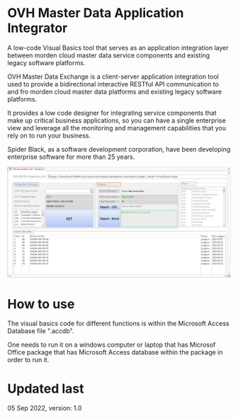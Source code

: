 **OVH Master Data Application Integrator**
===
A low-code Visual Basics tool that serves as an application integration layer between morden cloud master data service components and existing legacy software platforms.

OVH Master Data Exchange is a client-server application integration tool used to provide a bidirectional interactive RESTful API communication to and fro morden cloud master data platforms and existing legacy software platforms.

It provides a low code designer for integrating service components that make up critical business applications, so you can have a single enterprise view and leverage all the monitoring and management capabilities that you rely on to run your business.

Spider Black, as a software development corporation, have been developing enterprise software for more than 25 years.


![My Picture](app-page-1.jpeg)


How to use
===
The visual basics code for different functions is within the Microsoft Access Database file ".accdb".

One needs to run it on a windows computer or laptop that has Microsof Office package that has Microsoft Access database within the package in order to run it.

**Updated last**
===
05 Sep 2022, version: 1.0

